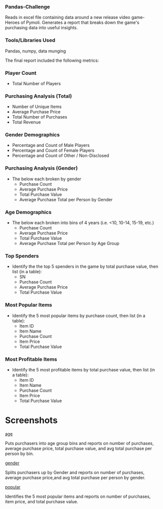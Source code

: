 ### Pandas-Challenge
Reads in excel file containing data around a new release video game-Heroes of Pymoli. Generates a report that breaks down the game's purchasing data into useful insights.


### Tools/Libraries Used
Pandas, numpy, data munging

The final report included the following metrics:

### Player Count

* Total Number of Players

### Purchasing Analysis (Total)

* Number of Unique Items
* Average Purchase Price
* Total Number of Purchases
* Total Revenue

### Gender Demographics

* Percentage and Count of Male Players
* Percentage and Count of Female Players
* Percentage and Count of Other / Non-Disclosed

### Purchasing Analysis (Gender)

* The below each broken by gender
  * Purchase Count
  * Average Purchase Price
  * Total Purchase Value
  * Average Purchase Total per Person by Gender

### Age Demographics

* The below each broken into bins of 4 years (i.e. &lt;10, 10-14, 15-19, etc.)
  * Purchase Count
  * Average Purchase Price
  * Total Purchase Value
  * Average Purchase Total per Person by Age Group

### Top Spenders

* Identify the the top 5 spenders in the game by total purchase value, then list (in a table):
  * SN
  * Purchase Count
  * Average Purchase Price
  * Total Purchase Value

### Most Popular Items

* Identify the 5 most popular items by purchase count, then list (in a table):
  * Item ID
  * Item Name
  * Purchase Count
  * Item Price
  * Total Purchase Value

### Most Profitable Items

* Identify the 5 most profitable items by total purchase value, then list (in a table):
  * Item ID
  * Item Name
  * Purchase Count
  * Item Price
  * Total Purchase Value

# Screenshots

[age](age_dataframe.JPG)

Puts purchasers into age group bins and reports on number of purchases, average purchase price, total purchase value, and avg total purchase per person by bin.

[gender](gender_dataframe.JPG)

Splits purchasers up by Gender and reports on number of purchases, average purchase price,and avg total purchase per person by gender.

[popular](popular_items.JPG)

Identifies the 5 most popular items and reports on number of purchases, item price, and total purchase value.




